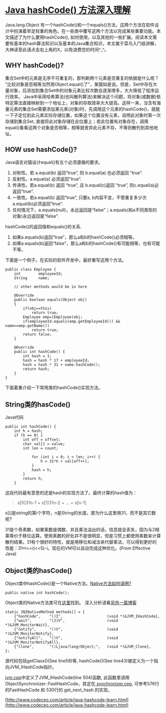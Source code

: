 # [Java hashCode() 方法深入理解](http://www.codeceo.com/article/java-hashcode-learn.html)

 

Java.lang.Object 有一个hashCode()和一个equals()方法，这两个方法在软件设计中扮演着举足轻重的角色。在一些类中覆写这两个方法以完成某些重要功能。本文描述了为什么要用hashCode(), 如何使用，以及其他的一些扩展。阅读本文需要有基本的hash算法知识以及基本的Java集合知识，本文属于菜鸟入门级讲解，大神读至此请点击右上角的X，以免浪费您的时间^_^。

## WHY hashCode()?

集合Set中的元素是无序不可重复的，那判断两个元素是否重复的依据是什么呢？ “比较对象是否相等当然用Object.equal()了”，某猿如是说。但是，Set中存在大量对象，后添加到集合Set中的对象元素比较次数会逐渐增多，大大降低了程序运行效率。 Java中采用哈希算法(也叫散列算法)来解决这个问题，将对象(或数据)依特定算法直接映射到一个地址上，对象的存取效率大大提高。这样一来，当含有海量元素的集合Set需要添加某元素(对象)时，先调用这个元素的hashCode()，就能一下子定位到此元素实际存储位置，如果这个位置没有元素，说明此对象时第一次存储到集合Set, 直接将此对象存储在此位置上；若此位置有对象存在，调用equal()看看这两个对象是否相等，相等就舍弃此元素不存，不等则散列到其他地址。

## HOW use hashCode()?

Java语言对猿设计equal()有五个必须遵循的要求。

1. 对称性。若 a.equal(b) 返回”true”, 则 b.equal(a) 也必须返回 “true”.
2. 反射性。a.equal(a) 必须返回”true”.
3. 传递性。若a.equal(b) 返回 “true”, 且 b.equal(c)返回 “true”, 则c.equal(a)必返回”true”.
4. 一致性。若a.equal(b) 返回”true”, 只要a, b内容不变，不管重复多少次a.equal(b)必须返回”true”.
5. 任何情况下，a.equals(null)，永远返回是“false”；a.equals(和a不同类型的对象)永远返回是“false”.

hashCode()的返回值和equals()的关系.

1. 如果a.equals(b)返回“true”，那么a和b的hashCode()必须相等。
2. 如果a.equals(b)返回“false”，那么a和b的hashCode()有可能相等，也有可能不等。

下面是一个例子。在实际的软件开发中，最好重写这两个方法。

```
public class Employee {
    int        employeeId;
    String     name;

    // other methods would be in here 

    @Override
    public boolean equals(Object obj)
    {
        if(obj==this)
            return true;
        Employee emp=(Employee)obj;
        if(employeeId.equals(emp.getEmployeeId()) && name==emp.getName())
            return true;
        return false;
    }

    @Override
    public int hashCode() {
        int hash = 1;
        hash = hash * 17 + employeeId;
        hash = hash * 31 + name.hashCode();
        return hash;
    }
}
```

下面着重介绍一下常用类的hashCode()实现方法。

## String类的hasCode()

Java代码

```
public int hashCode() {
    int h = hash;
    if (h == 0) {
        int off = offset;
        char val[] = value;
        int len = count;

            for (int i = 0; i < len; i++) {
                h = 31*h + val[off++];
            }
            hash = h;
        }
        return h;
    }
```

这段代码最有意思的还是hash的实现方法了。最终计算的hash值为：

> s[0]31n-1 + s[1]31n-2 + … + s[n-1]

s[i]是string的第i个字符，n是String的长度。那为什么这里用31，而不是其它数呢?

31是个奇素数，如果乘数是偶数，并且乘法溢出的话，信息就会丢失，因为与2相乘等价于移位运算。使用素数的好处并不是很明显，但是习惯上都使用素数来计算散列结果。31有个很好的特性，就是用移位和减法来代替乘法，可以得到更好的性能：31*i==(i<<5)-i。现在的VM可以自动完成这种优化。(From Effective Java)

## Object类的hasCode()

Object类中hashCode()是一个Native方法。[Native方法如何调用?](http://stackvoid.com/cn/2014/05/JNI-usage1/)

```
public native int hashCode();
```

Object类的Native方法类可在[这里](http://hg.openjdk.java.net/jdk7/jdk7/jdk/file/9b8c96f96a0f/src/share/native/java/lang/Object.c)找到。 深入分析请看[另外一篇博客](http://stackvoid.com/cn/2014/06/default-Object-hashCode-implements/)

```
static JNINativeMethod methods[] = {
    {"hashCode",    "()I",                    (void *)&JVM_IHashCode},
    {"wait",        "(J)V",                   (void *)&JVM_MonitorWait},
    {"notify",      "()V",                    (void *)&JVM_MonitorNotify},
    {"notifyAll",   "()V",                    (void *)&JVM_MonitorNotifyAll},
    {"clone",       "()Ljava/lang/Object;",   (void *)&JVM_Clone},
};
```

源代码包括getClass()(See line58)等, hashCode()(See line43)被定义为一个指向JVM_IHashCode指针。

[jvm.cpp](http://hg.openjdk.java.net/jdk7/jdk7/hotspot/file/tip/src/share/vm/prims/jvm.cpp)中定义了JVM_IHashCode(line 504)函数, 此函数里调用ObjectSynchronizer::FastHashCode，其定在[ synchronizer.cpp](http://hg.openjdk.java.net/jdk7/jdk7/hotspot/file/tip/src/share/vm/runtime/synchronizer.cpp), 可参考576行的FastHashCode 和 530行的 get_next_hash 的实现。

[http://www.codeceo.com/article/java-hashcode-learn.html](http://www.codeceo.com/article/java-hashcode-learn.html)